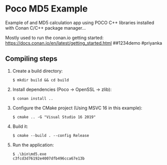 # Poco MD5 Example

Example of and MD5 calculation app using POCO C++ libraries installed with Conan C/C++ package manager...

Mostly used to run the conan.io getting started: https://docs.conan.io/en/latest/getting_started.html
##1234demo
#priyanka
## Compiling steps

1. Create a build directory:

    ```''
    $ mkdir build && cd build
    ```

2. Install dependencies (Poco -> OpenSSL -> zlib):

    ```''
    $ conan install ..
    ```

3. Configure the CMake project (Using MSVC 16 in this example):

    ```
    $ cmake .. -G "Visual Studio 16 2019"
    ```

4. Build it:

    ```
    $ cmake --build . --config Release
    ```

5. Run the application:



    ```
    $ .\bin\md5.exe
    c3fcd3d76192e4007dfb496cca67e13b
    ```
